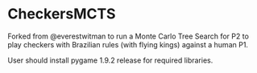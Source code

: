 # CheckersMCTS
Forked from @everestwitman to run a Monte Carlo Tree Search for P2 to play checkers with Brazilian rules (with flying kings) against a human P1.

User should install pygame 1.9.2 release for required libraries.
